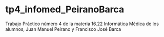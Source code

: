 # tp4_infomed_PeiranoBarca
Trabajo Práctico número 4 de la materia 16.22 Informática Médica de los alumnos, Juan Manuel Peirano y Francisco José Barca
